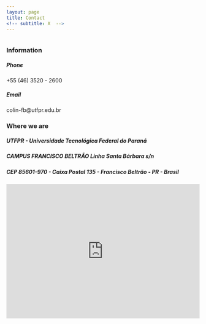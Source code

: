 ```yaml
---
layout: page
title: Contact
<!-- subtitle: X  -->
---
```


<div class="row">
	<div class="column">
      <h3>Information</h3>
      	<h5>Phone</h5> +55 (46) 3520 - 2600
		<h5>Email</h5> colin-fb@utfpr.edu.br
	</div>
	<div class="columm">
	 <h3>Where we are</h3>
	 	<h5>UTFPR - Universidade Tecnológica Federal do Paraná</h5>
	 	<h5>CAMPUS FRANCISCO BELTRÃO Linha Santa Bárbara s/n</h5>  
	 	<h5>CEP 85601-970 - Caixa Postal 135 - Francisco Beltrão - PR - Brasil</h5>
	</div>
</div>


<div class="img">
 <iframe src="https://www.google.com/maps/embed?pb=!1m18!1m12!1m3!1d3583.4553978584404!2d-53.093668385473!3d-26.084049065432826!2m3!1f0!2f0!3f0!3m2!1i1024!2i768!4f13.1!3m3!1m2!1s0x94f0725f2eb2f133%3A0x4bda755abacbfcd8!2sUniversidade%20Tecnol%C3%B3gica%20Federal%20do%20Paran%C3%A1%2C%20C%C3%A2mpus%20Francisco%20Beltr%C3%A3o!5e0!3m2!1spt-BR!2sbr!4v1625766053772!5m2!1spt-BR!2sbr" width="100%" height="350" style="border:0;" allowfullscreen="" loading="lazy"></iframe>
</div>
